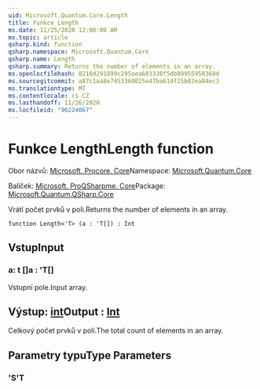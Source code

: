 ```yaml
---
uid: Microsoft.Quantum.Core.Length
title: Funkce Length
ms.date: 11/25/2020 12:00:00 AM
ms.topic: article
qsharp.kind: function
qsharp.namespace: Microsoft.Quantum.Core
qsharp.name: Length
qsharp.summary: Returns the number of elements in an array.
ms.openlocfilehash: 8216d291899c295aea603338f5db89955950368d
ms.sourcegitcommit: a87c1aa8e7453360025e47ba614f25b02ea84ec3
ms.translationtype: MT
ms.contentlocale: cs-CZ
ms.lasthandoff: 11/26/2020
ms.locfileid: "96224067"
---
```

# <a name="length-function"></a><span data-ttu-id="a1ec3-102">Funkce Length</span><span class="sxs-lookup"><span data-stu-id="a1ec3-102">Length function</span></span>

<span data-ttu-id="a1ec3-103">Obor názvů: [Microsoft. Procore. Core](xref:Microsoft.Quantum.Core)</span><span class="sxs-lookup"><span data-stu-id="a1ec3-103">Namespace: [Microsoft.Quantum.Core](xref:Microsoft.Quantum.Core)</span></span>

<span data-ttu-id="a1ec3-104">Balíček: [Microsoft. ProQSharpme. Core](https://nuget.org/packages/Microsoft.Quantum.QSharp.Core)</span><span class="sxs-lookup"><span data-stu-id="a1ec3-104">Package: [Microsoft.Quantum.QSharp.Core](https://nuget.org/packages/Microsoft.Quantum.QSharp.Core)</span></span>


<span data-ttu-id="a1ec3-105">Vrátí počet prvků v poli.</span><span class="sxs-lookup"><span data-stu-id="a1ec3-105">Returns the number of elements in an array.</span></span>

```qsharp
function Length<'T> (a : 'T[]) : Int
```


## <a name="input"></a><span data-ttu-id="a1ec3-106">Vstup</span><span class="sxs-lookup"><span data-stu-id="a1ec3-106">Input</span></span>

### <a name="a--t"></a><span data-ttu-id="a1ec3-107">a: t []</span><span class="sxs-lookup"><span data-stu-id="a1ec3-107">a : 'T[]</span></span>

<span data-ttu-id="a1ec3-108">Vstupní pole.</span><span class="sxs-lookup"><span data-stu-id="a1ec3-108">Input array.</span></span>



## <a name="output--int"></a><span data-ttu-id="a1ec3-109">Výstup: [int](xref:microsoft.quantum.lang-ref.int)</span><span class="sxs-lookup"><span data-stu-id="a1ec3-109">Output : [Int](xref:microsoft.quantum.lang-ref.int)</span></span>

<span data-ttu-id="a1ec3-110">Celkový počet prvků v poli.</span><span class="sxs-lookup"><span data-stu-id="a1ec3-110">The total count of elements in an array.</span></span>

## <a name="type-parameters"></a><span data-ttu-id="a1ec3-111">Parametry typu</span><span class="sxs-lookup"><span data-stu-id="a1ec3-111">Type Parameters</span></span>

### <a name="t"></a><span data-ttu-id="a1ec3-112">'S</span><span class="sxs-lookup"><span data-stu-id="a1ec3-112">'T</span></span>

